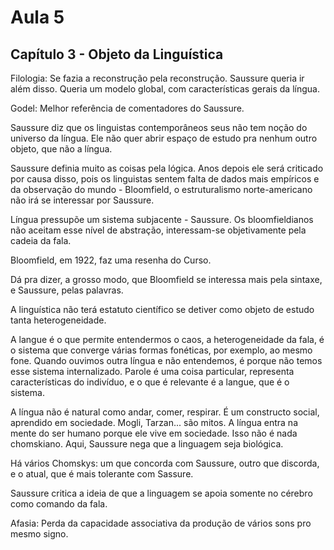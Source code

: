 Aula 5
======

Capítulo 3 - Objeto da Linguística
----------------------------------

Filologia: Se fazia a reconstrução pela reconstrução. Saussure queria ir além disso. Queria um modelo global, com características gerais da língua.

Godel: Melhor referência de comentadores do Saussure.

Saussure diz que os linguistas contemporâneos seus não tem noção do universo da língua. Ele não quer abrir espaço de estudo pra nenhum outro objeto, que não a língua.

Saussure definia muito as coisas pela lógica. Anos depois ele será criticado por causa disso, pois os linguistas sentem falta de dados mais empíricos e da observação do mundo - Bloomfield, o estruturalismo norte-americano não irá se interessar por Saussure.

Língua pressupõe um sistema subjacente - Saussure. Os bloomfieldianos não aceitam esse nível de abstração, interessam-se objetivamente pela cadeia da fala.

Bloomfield, em 1922, faz uma resenha do Curso.

Dá pra dizer, a grosso modo, que Bloomfield se interessa mais pela sintaxe, e Saussure, pelas palavras.

A linguística não terá estatuto científico se detiver como objeto de estudo tanta heterogeneidade.

A langue é o que permite entendermos o caos, a heterogeneidade da fala, é o sistema que converge várias formas fonéticas, por exemplo, ao mesmo fone. Quando ouvimos outra língua e não entendemos, é porque não temos esse sistema internalizado. Parole é uma coisa particular, representa características do indivíduo, e o que é relevante é a langue, que é o sistema.

A língua não é natural como andar, comer, respirar. É um constructo social, aprendido em sociedade. Mogli, Tarzan... são mitos. A língua entra na mente do ser humano porque ele vive em sociedade. Isso não é nada chomskiano. Aqui, Saussure nega que a linguagem seja biológica.

Há vários Chomskys: um que concorda com Saussure, outro que discorda, e o atual, que é mais tolerante com Sassure.

Saussure critica a ideia de que a linguagem se apoia somente no cérebro como comando da fala.

Afasia: Perda da capacidade associativa da produção de vários sons pro mesmo signo.

